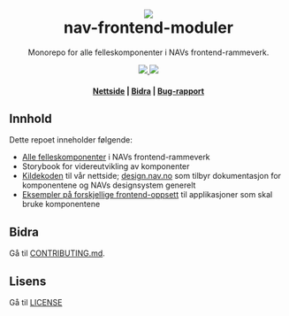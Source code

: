 <h1 align="center">
    <img src="https://www.nav.no/_/asset/no.nav.navno:1575554845/img/navno/logo.svg" />
    <br/>nav-frontend-moduler
</h1>

<div align="center">
    <p>
        Monorepo for alle felleskomponenter i NAVs frontend-rammeverk.
    </p>
    <p>
      <a href="https://travis-ci.org/navikt/nav-frontend-moduler">
          <img src="https://travis-ci.org/navikt/nav-frontend-moduler.svg?branch=master" />
      </a>
      <a href="https://github.com/navikt/nav-frontend-moduler/pulls">
          <img src="https://img.shields.io/badge/PRs-welcome-green.svg" />
      </a>
    </p>
    <h4><a href="https://design.nav.no">Nettside</a> | <a href="https://github.com/navikt/nav-frontend-moduler/blob/master/CONTRIBUTING.md">Bidra</a> | <a href="https://github.com/navikt/nav-frontend-moduler/issues">Bug-rapport</a>
</div>

## Innhold

Dette repoet inneholder følgende:

- [Alle felleskomponenter](https://github.com/navikt/nav-frontend-moduler/tree/master/packages/) i NAVs frontend-rammeverk
- Storybook for videreutvikling av komponenter
- [Kildekoden](https://github.com/navikt/nav-frontend-moduler/tree/master/website/guideline-app) til vår nettside; [design.nav.no](https://design.nav.no) som tilbyr dokumentasjon for komponentene og NAVs designsystem generelt
- [Eksempler på forskjellige frontend-oppsett](https://github.com/navikt/nav-frontend-moduler/tree/master/examples) til applikasjoner som skal bruke komponentene

## Bidra

Gå til [CONTRIBUTING.md](https://github.com/navikt/nav-frontend-moduler/blob/master/CONTRIBUTING.md).

## Lisens

Gå til [LICENSE](https://github.com/navikt/nav-frontend-moduler/blob/master/LICENSE)
